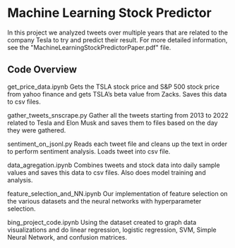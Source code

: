 # Machine Learning Stock Predictor

In this project we analyzed tweets over multiple years that are related to the company Tesla to try and predict their result. For more detailed information, see the 
"MachineLearningStockPredictorPaper.pdf" file.

## Code Overview

get_price_data.ipynb
Gets the TSLA stock price and S&P 500 stock price from yahoo finance and gets TSLA’s beta value from Zacks. Saves this data to csv files.

gather_tweets_snscrape.py
Gather all the tweets starting from 2013 to 2022 related to Tesla and Elon Musk and saves them to files based on the day they were gathered.

sentiment_on_jsonl.py
Reads each tweet file and cleans up the text in order to perform sentiment analysis. Loads tweet into csv file.

data_agregation.ipynb
Combines tweets and stock data into daily sample values and saves this data to csv files. Also does model training and analysis.

feature_selection_and_NN.ipynb
Our implementation of feature selection on the various datasets and the neural networks with hyperparameter selection. 

bing_project_code.ipynb
Using the dataset created to graph data visualizations and do linear regression, logistic regression, SVM, Simple Neural Network, and confusion matrices. 

